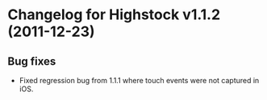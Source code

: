 # Changelog for Highstock v1.1.2 (2011-12-23)
        

## Bug fixes
- Fixed regression bug from 1.1.1 where touch events were not captured in iOS.